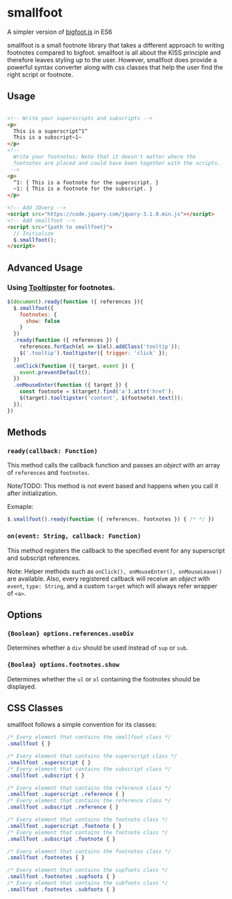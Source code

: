 # smallfoot
A simpler version of [bigfoot.js](https://github.com/lemonmade/bigfoot) in ES6

smallfoot is a small footnote library that takes a different approach to writing footnotes
compared to bigfoot. smallfoot is all about the KISS principle and therefore leaves styling
up to the user. However, smallfoot does provide a powerful syntax converter along with css
classes that help the user find the right script or footnote.

## Usage

```html

<!-- Write your superscripts and subscripts -->
<p>
  This is a superscript^1^
  This is a subscript~1~
</p>
<!-- 
  Write your footnotes; Note that it doesn't matter where the
  footnotes are placed and could have been together with the scripts.
 -->
<p>
  ^1: { This is a footnote for the superscript. }
  ~1: { This is a footnote for the subscript. }
</p>

<!-- Add JQuery -->
<script src="https://code.jquery.com/jquery-3.1.0.min.js"></script>
<!-- Add smallfoot -->
<script src="{path to smallfoot}">
  // Initialize
  $.smallfoot();
</script>
```

## Advanced Usage

### Using [Tooltipster](http://iamceege.github.io/tooltipster/) for footnotes.

```js
$(document).ready(function ({ references }){
  $.smallfoot({
    footnotes: {
      show: false
    }
  })
  .ready(function ({ references }) {
    references.forEach(el => $(el).addClass('tooltip'));
    $('.tooltip').tooltipster({ trigger: 'click' });
  })
  .onClick(function ({ target, event }) {
    event.preventDefault();
  })
  .onMouseEnter(function ({ target }) {
    const footnote = $(target).find('a').attr('href');
    $(target).tooltipster('content', $(footnote).text());
  });
})
```

## Methods

### `ready(callback: Function)`

This method calls the callback function and passes an *object* with an array of `references`
and `footnotes`.

Note/TODO: This method is not event based and happens when you call it after initialization.

Exmaple:

```js
$.smallfoot().ready(function ({ references, footnotes }) { /* */ })
```

### `on(event: String, callback: Function)`

This method registers the callback to the specified event for any superscript and subscript references.

Note: Helper methods such as `onClick(), onMouseEnter(), onMouseLeave()` are available.
Also, every registered callback will receive an *object* with `event`, `type: String`, and a custom `target`
which will always refer wrapper of `<a>`.

## Options

### `{Boolean} options.references.useDiv`
  
Determines whether a `div` should be used instead of `sup` or `sub`.
### `{Boolea} options.footnotes.show` 
  
Determines whether the `ul` or `ol` containing the footnotes should be displayed.

## CSS Classes

smallfoot follows a simple convention for its classes:

```css
/* Every element that contains the smallfoot class */
.smallfoot { }

/* Every element that contains the superscript class */
.smallfoot .superscript { }
/* Every element that contains the subscript class */
.smallfoot .subscript { }

/* Every element that contains the reference class */
.smallfoot .superscript .reference { }
/* Every element that contains the reference class */
.smallfoot .subscript .reference { }

/* Every element that contains the footnote class */
.smallfoot .superscript .footnote { }
/* Every element that contains the footnote class */
.smallfoot .subscript .footnote { }

/* Every element that contains the footnotes class */
.smallfoot .footnotes { }

/* Every element that contains the supfoots class */
.smallfoot .footnotes .supfoots { }
/* Every element that contains the subfoots class */
.smallfoot .footnotes .subfoots { }
```